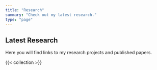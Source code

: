 ```yaml
---
title: "Research"
summary: "Check out my latest research."
type: "page"
---
```


## Latest Research

Here you will find links to my research projects and published papers.

{{< collection >}}